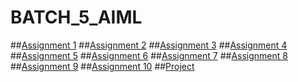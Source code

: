 # BATCH_5_AIML
##[Assignment 1](https://github.com/RAGHAVA1311/BATCH_5_AIML/blob/main/assignment_1_pynb.ipynb)
##[Assignment 2](https://github.com/RAGHAVA1311/BATCH_5_AIML/blob/main/ASSIGNMENT_2.ipynb)
##[Assignment 3](https://github.com/RAGHAVA1311/BATCH_5_AIML/blob/main/Assignment3.ipynb)
##[Assignment 4](https://github.com/RAGHAVA1311/BATCH_5_AIML/blob/main/Assignment_4.ipynb)
##[Assignment 5](https://github.com/RAGHAVA1311/BATCH_5_AIML/blob/main/Assignment_5.ipynb)
##[Assignment 6](https://github.com/RAGHAVA1311/BATCH_5_AIML/blob/main/Assignment_6.ipynb)
##[Assignment 7](https://github.com/RAGHAVA1311/BATCH_5_AIML/blob/main/Asiignment_7.ipynb)
##[Assignment 8](https://github.com/RAGHAVA1311/BATCH_5_AIML/blob/main/ASSIGNMENT_8.ipynb)
##[Assignment 9](https://github.com/RAGHAVA1311/BATCH_5_AIML/blob/main/Assignment_9.ipynb)
##[Assignment 10](https://github.com/RAGHAVA1311/BATCH_5_AIML/blob/main/Assignment_10.ipynb)
##[Project](https://github.com/RAGHAVA1311/BATCH_5_AIML/blob/main/Loan_Eligibility_Prediction.ipynb)
